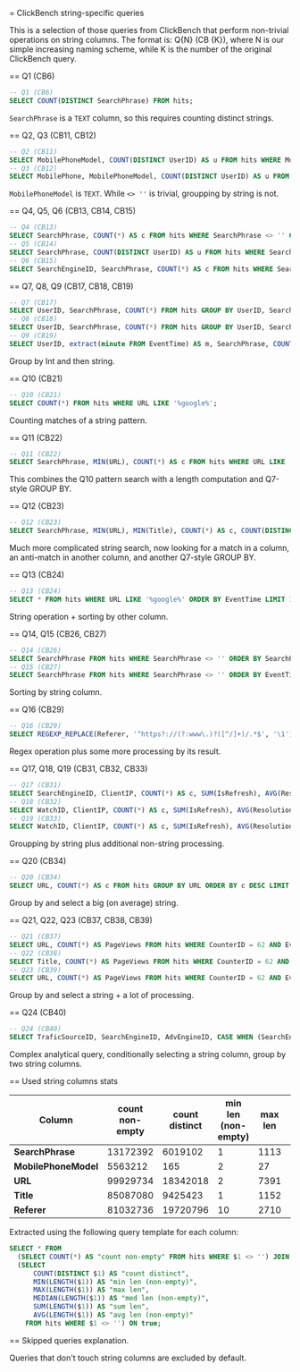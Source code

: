 = ClickBench string-specific queries

This is a selection of those queries from ClickBench that perform non-trivial operations on string
columns.
The format is: Q{N} (CB {K}), where N is our simple increasing naming scheme, while K is the number of the
original ClickBench query.

== Q1 (CB6)

```sql
-- Q1 (CB6)
SELECT COUNT(DISTINCT SearchPhrase) FROM hits;
```

`SearchPhrase` is a `TEXT` column, so this requires counting distinct strings.

== Q2, Q3 (CB11, CB12)

```sql
-- Q2 (CB11)
SELECT MobilePhoneModel, COUNT(DISTINCT UserID) AS u FROM hits WHERE MobilePhoneModel <> '' GROUP BY MobilePhoneModel ORDER BY u DESC LIMIT 10;
-- Q3 (CB12)
SELECT MobilePhone, MobilePhoneModel, COUNT(DISTINCT UserID) AS u FROM hits WHERE MobilePhoneModel <> '' GROUP BY MobilePhone, MobilePhoneModel ORDER BY u DESC LIMIT 10;
```

`MobilePhoneModel` is `TEXT`. While `<> ''` is trivial, groupping by string is not.

== Q4, Q5, Q6 (CB13, CB14, CB15)

```sql
-- Q4 (CB13)
SELECT SearchPhrase, COUNT(*) AS c FROM hits WHERE SearchPhrase <> '' GROUP BY SearchPhrase ORDER BY c DESC LIMIT 10;
-- Q5 (CB14)
SELECT SearchPhrase, COUNT(DISTINCT UserID) AS u FROM hits WHERE SearchPhrase <> '' GROUP BY SearchPhrase ORDER BY u DESC LIMIT 10;
-- Q6 (CB15)
SELECT SearchEngineID, SearchPhrase, COUNT(*) AS c FROM hits WHERE SearchPhrase <> '' GROUP BY SearchEngineID, SearchPhrase ORDER BY c DESC LIMIT 10;
```

== Q7, Q8, Q9 (CB17, CB18, CB19)

```sql
-- Q7 (CB17)
SELECT UserID, SearchPhrase, COUNT(*) FROM hits GROUP BY UserID, SearchPhrase ORDER BY COUNT(*) DESC LIMIT 10;
-- Q8 (CB18)
SELECT UserID, SearchPhrase, COUNT(*) FROM hits GROUP BY UserID, SearchPhrase LIMIT 10;
-- Q9 (CB19)
SELECT UserID, extract(minute FROM EventTime) AS m, SearchPhrase, COUNT(*) FROM hits GROUP BY UserID, m, SearchPhrase ORDER BY COUNT(*) DESC LIMIT 10;
```

Group by Int and then string.

== Q10 (CB21)

```sql
-- Q10 (CB21)
SELECT COUNT(*) FROM hits WHERE URL LIKE '%google%';
```

Counting matches of a string pattern.

== Q11 (CB22)

```sql
-- Q11 (CB22)
SELECT SearchPhrase, MIN(URL), COUNT(*) AS c FROM hits WHERE URL LIKE '%google%' AND SearchPhrase <> '' GROUP BY SearchPhrase ORDER BY c DESC LIMIT 10;
```

This combines the Q10 pattern search with a length computation and Q7-style GROUP BY.

== Q12 (CB23)

```sql
-- Q12 (CB23)
SELECT SearchPhrase, MIN(URL), MIN(Title), COUNT(*) AS c, COUNT(DISTINCT UserID) FROM hits WHERE Title LIKE '%Google%' AND URL NOT LIKE '%.google.%' AND SearchPhrase <> '' GROUP BY SearchPhrase ORDER BY c DESC LIMIT 10;
```

Much more complicated string search, now looking for a match in a column, an anti-match in another column,
and another Q7-style GROUP BY.

== Q13 (CB24)

```sql
-- Q13 (CB24)
SELECT * FROM hits WHERE URL LIKE '%google%' ORDER BY EventTime LIMIT 10;
```

String operation + sorting by other column.

== Q14, Q15 (CB26, CB27)

```sql
-- Q14 (CB26)
SELECT SearchPhrase FROM hits WHERE SearchPhrase <> '' ORDER BY SearchPhrase LIMIT 10;
-- Q15 (CB27)
SELECT SearchPhrase FROM hits WHERE SearchPhrase <> '' ORDER BY EventTime, SearchPhrase LIMIT 10;
```

Sorting by string column.

== Q16 (CB29)

```sql
-- Q16 (CB29)
SELECT REGEXP_REPLACE(Referer, '^https?://(?:www\.)?([^/]+)/.*$', '\1') AS k, AVG(STRLEN(Referer)) AS l, COUNT(*) AS c, MIN(Referer) FROM hits WHERE Referer <> '' GROUP BY k HAVING COUNT(*) > 100000 ORDER BY l DESC LIMIT 25;
```

Regex operation plus some more processing by its result.

== Q17, Q18, Q19 (CB31, CB32, CB33)

```sql
-- Q17 (CB31)
SELECT SearchEngineID, ClientIP, COUNT(*) AS c, SUM(IsRefresh), AVG(ResolutionWidth) FROM hits WHERE SearchPhrase <> '' GROUP BY SearchEngineID, ClientIP ORDER BY c DESC LIMIT 10;
-- Q18 (CB32)
SELECT WatchID, ClientIP, COUNT(*) AS c, SUM(IsRefresh), AVG(ResolutionWidth) FROM hits WHERE SearchPhrase <> '' GROUP BY WatchID, ClientIP ORDER BY c DESC LIMIT 10;
-- Q19 (CB33)
SELECT WatchID, ClientIP, COUNT(*) AS c, SUM(IsRefresh), AVG(ResolutionWidth) FROM hits GROUP BY WatchID, ClientIP ORDER BY c DESC LIMIT 10;
```

Groupping by string plus additional non-string processing.

== Q20 (CB34)

```sql
-- Q20 (CB34)
SELECT URL, COUNT(*) AS c FROM hits GROUP BY URL ORDER BY c DESC LIMIT 10;
```

Group by and select a big (on average) string.

== Q21, Q22, Q23 (CB37, CB38, CB39)

```sql
-- Q21 (CB37)
SELECT URL, COUNT(*) AS PageViews FROM hits WHERE CounterID = 62 AND EventDate >= '2013-07-01' AND EventDate <= '2013-07-31' AND DontCountHits = 0 AND IsRefresh = 0 AND URL <> '' GROUP BY URL ORDER BY PageViews DESC LIMIT 10;
-- Q22 (CB38)
SELECT Title, COUNT(*) AS PageViews FROM hits WHERE CounterID = 62 AND EventDate >= '2013-07-01' AND EventDate <= '2013-07-31' AND DontCountHits = 0 AND IsRefresh = 0 AND Title <> '' GROUP BY Title ORDER BY PageViews DESC LIMIT 10;
-- Q23 (CB39)
SELECT URL, COUNT(*) AS PageViews FROM hits WHERE CounterID = 62 AND EventDate >= '2013-07-01' AND EventDate <= '2013-07-31' AND IsRefresh = 0 AND IsLink <> 0 AND IsDownload = 0 GROUP BY URL ORDER BY PageViews DESC LIMIT 10 OFFSET 1000;
```

Group by and select a string + a lot of processing.

== Q24 (CB40)

```sql
-- Q24 (CB40)
SELECT TraficSourceID, SearchEngineID, AdvEngineID, CASE WHEN (SearchEngineID = 0 AND AdvEngineID = 0) THEN Referer ELSE '' END AS Src, URL AS Dst, COUNT(*) AS PageViews FROM hits WHERE CounterID = 62 AND EventDate >= '2013-07-01' AND EventDate <= '2013-07-31' AND IsRefresh = 0 GROUP BY TraficSourceID, SearchEngineID, AdvEngineID, Src, Dst ORDER BY PageViews DESC LIMIT 10 OFFSET 1000;
```

Complex analytical query, conditionally selecting a string column, group by two string columns.


== Used string columns stats

| **Column**           | **count non-empty** | **count distinct** | **min len (non-empty)** | **max len** | **med len (non-empty)** | **sum len** | **avg len (non-empty** |
|----------------------|---------------------|--------------------|-------------------------|-------------|-------------------------|-------------|------------------------|
| **SearchPhrase**     | 13172392            | 6019102            | 1                       | 1113        | 28.0                    | 413315834   | 31.38                  |
| **MobilePhoneModel** | 5563212             | 165                | 2                       | 27          | 4.0                     | 23280516    | 4.18                   |
| **URL**              | 99929734            | 18342018           | 2                       | 7391        | 54.0                    | 8791293596  | 87.97                  |
| **Title**            | 85087080            | 9425423            | 1                       | 1152        | 56.0                    | 5664904533  | 66.58                  |
| **Referer**          | 81032736            | 19720796           | 10                      | 2710        | 58.0                    | 6339129459  | 78.23                  |

Extracted using the following query template for each column:

```sql
SELECT * FROM 
  (SELECT COUNT(*) AS "count non-empty" FROM hits WHERE $1 <> '') JOIN 
  (SELECT 
      COUNT(DISTINCT $1) AS "count distinct",
      MIN(LENGTH($1)) AS "min len (non-empty)",
      MAX(LENGTH($1)) AS "max len",
      MEDIAN(LENGTH($1)) AS "med len (non-empty)",
      SUM(LENGTH($1)) AS "sum len",
      AVG(LENGTH($1)) AS "avg len (non-empty)"
    FROM hits WHERE $1 <> '') ON true;
```

== Skipped queries explanation.

Queries that don't touch string columns are excluded by default.